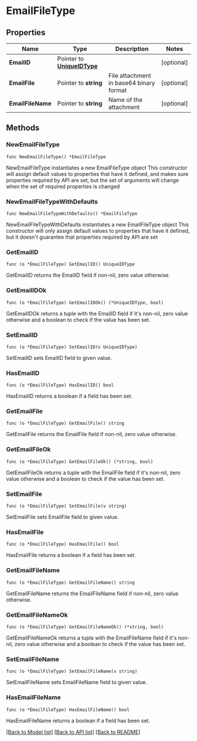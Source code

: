 # EmailFileType

## Properties

Name | Type | Description | Notes
------------ | ------------- | ------------- | -------------
**EmailID** | Pointer to [**UniqueIDType**](UniqueIDType.md) |  | [optional] 
**EmailFile** | Pointer to **string** | File attachment in base64 binary format | [optional] 
**EmailFileName** | Pointer to **string** | Name of the attachment | [optional] 

## Methods

### NewEmailFileType

`func NewEmailFileType() *EmailFileType`

NewEmailFileType instantiates a new EmailFileType object
This constructor will assign default values to properties that have it defined,
and makes sure properties required by API are set, but the set of arguments
will change when the set of required properties is changed

### NewEmailFileTypeWithDefaults

`func NewEmailFileTypeWithDefaults() *EmailFileType`

NewEmailFileTypeWithDefaults instantiates a new EmailFileType object
This constructor will only assign default values to properties that have it defined,
but it doesn't guarantee that properties required by API are set

### GetEmailID

`func (o *EmailFileType) GetEmailID() UniqueIDType`

GetEmailID returns the EmailID field if non-nil, zero value otherwise.

### GetEmailIDOk

`func (o *EmailFileType) GetEmailIDOk() (*UniqueIDType, bool)`

GetEmailIDOk returns a tuple with the EmailID field if it's non-nil, zero value otherwise
and a boolean to check if the value has been set.

### SetEmailID

`func (o *EmailFileType) SetEmailID(v UniqueIDType)`

SetEmailID sets EmailID field to given value.

### HasEmailID

`func (o *EmailFileType) HasEmailID() bool`

HasEmailID returns a boolean if a field has been set.

### GetEmailFile

`func (o *EmailFileType) GetEmailFile() string`

GetEmailFile returns the EmailFile field if non-nil, zero value otherwise.

### GetEmailFileOk

`func (o *EmailFileType) GetEmailFileOk() (*string, bool)`

GetEmailFileOk returns a tuple with the EmailFile field if it's non-nil, zero value otherwise
and a boolean to check if the value has been set.

### SetEmailFile

`func (o *EmailFileType) SetEmailFile(v string)`

SetEmailFile sets EmailFile field to given value.

### HasEmailFile

`func (o *EmailFileType) HasEmailFile() bool`

HasEmailFile returns a boolean if a field has been set.

### GetEmailFileName

`func (o *EmailFileType) GetEmailFileName() string`

GetEmailFileName returns the EmailFileName field if non-nil, zero value otherwise.

### GetEmailFileNameOk

`func (o *EmailFileType) GetEmailFileNameOk() (*string, bool)`

GetEmailFileNameOk returns a tuple with the EmailFileName field if it's non-nil, zero value otherwise
and a boolean to check if the value has been set.

### SetEmailFileName

`func (o *EmailFileType) SetEmailFileName(v string)`

SetEmailFileName sets EmailFileName field to given value.

### HasEmailFileName

`func (o *EmailFileType) HasEmailFileName() bool`

HasEmailFileName returns a boolean if a field has been set.


[[Back to Model list]](../README.md#documentation-for-models) [[Back to API list]](../README.md#documentation-for-api-endpoints) [[Back to README]](../README.md)


